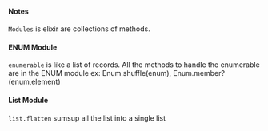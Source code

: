 #### Notes
 
 `Modules` is elixir are collections of methods.

#### ENUM Module

  `enumerable` is like a list of records.
  All the methods to handle the enumerable are in the ENUM module
  ex: Enum.shuffle(enum), Enum.member?(enum,element)

#### List Module

  `list.flatten` sumsup all the list into a single list

